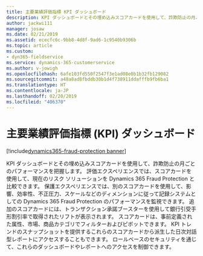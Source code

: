 ```yaml
---
title: 主要業績評価指標 KPI ダッシュボード
description: KPI ダッシュボードとその埋め込みスコアカードを使用して、詐欺防止の月ごとのパフォーマンスを把握できます。
author: jackwi111
manager: josaw
ms.date: 02/21/2019
ms.assetid: ececfc6c-9bb8-4d8f-9ad6-1c9540b9306b
ms.topic: article
ms.custom:
- dyn365-fieldservice
ms.service: dynamics-365-customerservice
ms.author: v-jowigh
ms.openlocfilehash: 6afe103fd550f2547f3e1ad08e0b1b32fb129082
ms.sourcegitcommit: a48a8ad8fbddb30b1d4f738911ddafffb9fb6ba1
ms.translationtype: HT
ms.contentlocale: ja-JP
ms.lasthandoff: 02/20/2019
ms.locfileid: "406370"
---
```

#  <a name="key-performance-indicator-kpi-dashboard"></a>主要業績評価指標 (KPI) ダッシュボード
[!include[dynamics365-fraud-protection banner](../../../includes/dynamics365-fraud-protection.md)]






KPI ダッシュボードとその埋め込みスコアカードを使用して、詐欺防止の月ごとのパフォーマンスを把握します。 評価エクスペリエンスでは、スコアカードを使用して、現在のリスク ソリューションを Dynamics 365 Fraud Protection と比較できます。 保護エクスペリエンスでは、別のスコアカードを使用して、影響、効率性、不正圧力、スケールなどのディメンションに従って記録システムとしての Dynamics 365 Fraud Protection のパフォーマンスを監視できます。
追加のスコアカードには、トランザクション承諾ブースターを使用して銀行引受手形割引率で取得されたリフトが表示されます。 スコアカードは、事前定義された属性、市場、商品カテゴリでフィルターおよびピボットできます。 KPI トレンドのスナップショットを提供するこれらのスコアカードから派生した日次対話型レポートにアクセスすることもできます。 ロールベースのセキュリティを通じて、これらのダッシュボードやレポートへのアクセスを制御できます。
